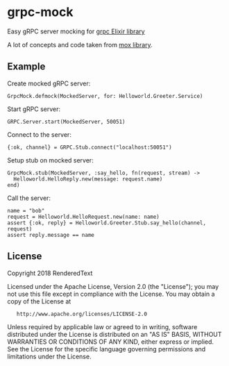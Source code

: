 # grpc-mock
Easy gRPC server mocking for [grpc Elixir library](https://github.com/tony612/grpc-elixir)

A lot of concepts and code taken from [mox library](https://github.com/plataformatec/mox).

## Example

Create mocked gRPC server:
```
GrpcMock.defmock(MockedServer, for: Helloworld.Greeter.Service)
```
Start gRPC server:
```
GRPC.Server.start(MockedServer, 50051)
```
Connect to the server:
```
{:ok, channel} = GRPC.Stub.connect("localhost:50051")
```
Setup stub on mocked server:
```
GrpcMock.stub(MockedServer, :say_hello, fn(request, stream) ->
  Helloworld.HelloReply.new(message: request.name)
end)
```
Call the server:
```
name = "bob"
request = Helloworld.HelloRequest.new(name: name)
assert {:ok, reply} = Helloworld.Greeter.Stub.say_hello(channel, request)
assert reply.message == name
```

## License
Copyright 2018 RenderedText

   Licensed under the Apache License, Version 2.0 (the "License");
   you may not use this file except in compliance with the License.
   You may obtain a copy of the License at

       http://www.apache.org/licenses/LICENSE-2.0

   Unless required by applicable law or agreed to in writing, software
   distributed under the License is distributed on an "AS IS" BASIS,
   WITHOUT WARRANTIES OR CONDITIONS OF ANY KIND, either express or implied.
   See the License for the specific language governing permissions and
   limitations under the License.
